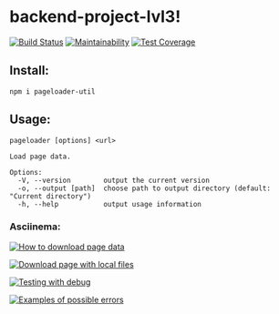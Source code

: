 # backend-project-lvl3!
[![Build Status](https://travis-ci.com/danylokarpenko/backend-project-lvl3.svg?branch=master)](https://travis-ci.com/danylokarpenko/backend-project-lvl3)
[![Maintainability](https://api.codeclimate.com/v1/badges/dc2fbf21cc23b8de4b59/maintainability)](https://codeclimate.com/github/danylokarpenko/backend-project-lvl3/maintainability)
[![Test Coverage](https://api.codeclimate.com/v1/badges/dc2fbf21cc23b8de4b59/test_coverage)](https://codeclimate.com/github/danylokarpenko/backend-project-lvl3/test_coverage)

## Install:
`npm i pageloader-util`

## Usage:
```
pageloader [options] <url>

Load page data.

Options:
  -V, --version        output the current version
  -o, --output [path]  choose path to output directory (default: "Current directory")
  -h, --help           output usage information

```

### Asciinema:

[![How to download page data](https://asciinema.org/a/BMfxI7ZlQG15loFXIVSJICEWr.svg)](https://asciinema.org/a/BMfxI7ZlQG15loFXIVSJICEWr)

[![Download page with local files](https://asciinema.org/a/BMfxI7ZlQG15loFXIVSJICEWr.svg)](https://asciinema.org/a/BMfxI7ZlQG15loFXIVSJICEWr)

[![Testing with debug](https://asciinema.org/a/12PRzUg2TjvIWoyVJNg0Yt5Tm.svg)](https://asciinema.org/a/12PRzUg2TjvIWoyVJNg0Yt5Tm)

[![Examples of possible errors](https://asciinema.org/a/ZylFwJhpECYgOFxEs4Ar4Z5Jq.svg)](https://asciinema.org/a/ZylFwJhpECYgOFxEs4Ar4Z5Jq)
